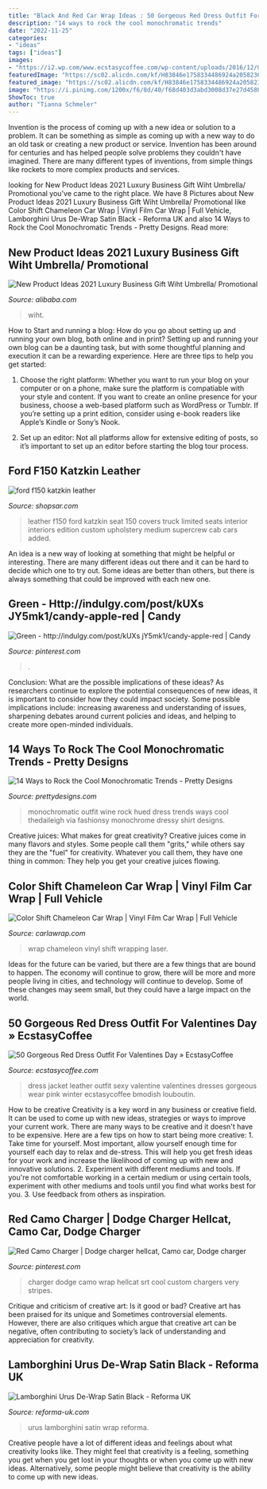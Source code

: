 ```yaml
---
title: "Black And Red Car Wrap Ideas : 50 Gorgeous Red Dress Outfit For Valentines Day » Ecstasycoffee"
description: "14 ways to rock the cool monochromatic trends"
date: "2022-11-25"
categories:
- "ideas"
tags: ["ideas"]
images:
- "https://i2.wp.com/www.ecstasycoffee.com/wp-content/uploads/2016/12/Gorgeous-Red-Dress-Outfit-for-Valentines-Day.jpg?resize=640%2C939"
featuredImage: "https://sc02.alicdn.com/kf/H83846e1758334486924a20582363d16af/200146690/H83846e1758334486924a20582363d16af.jpg"
featured_image: "https://sc02.alicdn.com/kf/H83846e1758334486924a20582363d16af/200146690/H83846e1758334486924a20582363d16af.jpg"
image: "https://i.pinimg.com/1200x/f6/8d/40/f68d403d3abd3008d37e27d45802d1d7.jpg"
ShowToc: true
author: "Tianna Schmeler"
---
```



Invention is the process of coming up with a new idea or solution to a problem. It can be something as simple as coming up with a new way to do an old task or creating a new product or service. Invention has been around for centuries and has helped people solve problems they couldn't have imagined. There are many different types of inventions, from simple things like rockets to more complex products and services.

	

		
looking for New Product Ideas 2021 Luxury Business Gift Wiht Umbrella/ Promotional you've came to the right place. We have 8 Pictures about New Product Ideas 2021 Luxury Business Gift Wiht Umbrella/ Promotional like Color Shift Chameleon Car Wrap | Vinyl Film Car Wrap | Full Vehicle, Lamborghini Urus De-Wrap Satin Black - Reforma UK and also 14 Ways to Rock the Cool Monochromatic Trends - Pretty Designs. Read more:
		
    
## New Product Ideas 2021 Luxury Business Gift Wiht Umbrella/ Promotional

<img loading=lazy src="https://sc02.alicdn.com/kf/H83846e1758334486924a20582363d16af/200146690/H83846e1758334486924a20582363d16af.jpg" onerror="this.onerror=null;this.src='https://tse3.mm.bing.net/th?id=OIP.wGeumwjBsycG71GSNIqt2AHaIF&amp;pid=15.1';" alt="New Product Ideas 2021 Luxury Business Gift Wiht Umbrella/ Promotional">

_Source: alibaba.com_

>wiht. 

	

How to Start and running a blog: How do you go about setting up and running your own blog, both online and in print?
Setting up and running your own blog can be a daunting task, but with some thoughtful planning and execution it can be a rewarding experience. Here are three tips to help you get started:
1. Choose the right platform: Whether you want to run your blog on your computer or on a phone, make sure the platform is compatiable with your style and content. If you want to create an online presence for your business, choose a web-based platform such as WordPress or Tumblr. If you’re setting up a print edition, consider using e-book readers like Apple’s Kindle or Sony’s Nook.

2. Set up an editor: Not all platforms allow for extensive editing of posts, so it’s important to set up an editor before starting the blog tour process.

    
## Ford F150 Katzkin Leather

<img loading=lazy src="http://www.shopsar.com/v/vspfiles/assets/images/katzkin-ford-f150-1.jpg" onerror="this.onerror=null;this.src='https://tse2.mm.bing.net/th?id=OIP.VbUM7Np7MUyv_EMw5631FQHaE8&amp;pid=15.1';" alt="ford f150 katzkin leather">

_Source: shopsar.com_

>leather f150 ford katzkin seat 150 covers truck limited seats interior interiors edition custom upholstery medium supercrew cab cars added. 

	

An idea is a new way of looking at something that might be helpful or interesting. There are many different ideas out there and it can be hard to decide which one to try out. Some ideas are better than others, but there is always something that could be improved with each new one.

    
## Green - Http://indulgy.com/post/kUXs JY5mk1/candy-apple-red | Candy

<img loading=lazy src="https://i.pinimg.com/1200x/f6/8d/40/f68d403d3abd3008d37e27d45802d1d7.jpg" onerror="this.onerror=null;this.src='https://tse2.mm.bing.net/th?id=OIP.w0Zc8sSPoBzzcHV_ar_3dwAAAA&amp;pid=15.1';" alt="Green - http://indulgy.com/post/kUXs jY5mk1/candy-apple-red | Candy">

_Source: pinterest.com_

>. 

	

Conclusion: What are the possible implications of these ideas?
As researchers continue to explore the potential consequences of new ideas, it is important to consider how they could impact society. Some possible implications include: increasing awareness and understanding of issues, sharpening debates around current policies and ideas, and helping to create more open-minded individuals.

    
## 14 Ways To Rock The Cool Monochromatic Trends - Pretty Designs

<img loading=lazy src="https://www.prettydesigns.com/wp-content/uploads/2014/05/MONOCHROMATIC-OUTFIT-IDEAS-Wine-Hued-Top.jpg" onerror="this.onerror=null;this.src='https://tse1.mm.bing.net/th?id=OIP.Y6dnsDUIRWxI86Q9Bp55DQHaLG&amp;pid=15.1';" alt="14 Ways to Rock the Cool Monochromatic Trends - Pretty Designs">

_Source: prettydesigns.com_

>monochromatic outfit wine rock hued dress trends ways cool thedaileigh via fashionsy monochrome dressy shirt designs. 

	

Creative juices: What makes for great creativity?
Creative juices come in many flavors and styles. Some people call them "grits," while others say they are the "fuel" for creativity. Whatever you call them, they have one thing in common: They help you get your creative juices flowing.

    
## Color Shift Chameleon Car Wrap | Vinyl Film Car Wrap | Full Vehicle

<img loading=lazy src="https://cdn.shopify.com/s/files/1/0253/7485/1118/products/car_wrap_black_laser_1200x630.jpg?v=1584955040" onerror="this.onerror=null;this.src='https://tse3.mm.bing.net/th?id=OIP._CVDAxFb_Ik6RsvaVzGaXgHaE8&amp;pid=15.1';" alt="Color Shift Chameleon Car Wrap | Vinyl Film Car Wrap | Full Vehicle">

_Source: carlawrap.com_

>wrap chameleon vinyl shift wrapping laser. 

	

Ideas for the future can be varied, but there are a few things that are bound to happen. The economy will continue to grow, there will be more and more people living in cities, and technology will continue to develop. Some of these changes may seem small, but they could have a large impact on the world.

    
## 50 Gorgeous Red Dress Outfit For Valentines Day » EcstasyCoffee

<img loading=lazy src="https://i2.wp.com/www.ecstasycoffee.com/wp-content/uploads/2016/12/Gorgeous-Red-Dress-Outfit-for-Valentines-Day.jpg?resize=640%2C939" onerror="this.onerror=null;this.src='https://tse4.mm.bing.net/th?id=OIP.Z3gBMfQupcj1wtyVrEOSfgHaK3&amp;pid=15.1';" alt="50 Gorgeous Red Dress Outfit For Valentines Day » EcstasyCoffee">

_Source: ecstasycoffee.com_

>dress jacket leather outfit sexy valentine valentines dresses gorgeous wear pink winter ecstasycoffee bmodish louboutin. 

	

How to be creative
Creativity is a key word in any business or creative field. It can be used to come up with new ideas, strategies or ways to improve your current work. There are many ways to be creative and it doesn't have to be expensive. Here are a few tips on how to start being more creative: 1. Take time for yourself. Most important, allow yourself enough time for yourself each day to relax and de-stress. This will help you get fresh ideas for your work and increase the likelihood of coming up with new and innovative solutions. 2. Experiment with different mediums and tools. If you're not comfortable working in a certain medium or using certain tools, experiment with other mediums and tools until you find what works best for you. 3. Use feedback from others as inspiration.

    
## Red Camo Charger | Dodge Charger Hellcat, Camo Car, Dodge Charger

<img loading=lazy src="https://i.pinimg.com/736x/d7/c0/bd/d7c0bd51e3817a4b24e2d1f02ff75944.jpg" onerror="this.onerror=null;this.src='https://tse3.mm.bing.net/th?id=OIP.WTB-ptaokyhgt2dhEe_aawHaEK&amp;pid=15.1';" alt="Red Camo Charger | Dodge charger hellcat, Camo car, Dodge charger">

_Source: pinterest.com_

>charger dodge camo wrap hellcat srt cool custom chargers very stripes. 

	

Critique and criticism of creative art: Is it good or bad?
Creative art has been praised for its unique and Sometimes controversial elements. However, there are also critiques which argue that creative art can be negative, often contributing to society’s lack of understanding and appreciation for creativity.

    
## Lamborghini Urus De-Wrap Satin Black - Reforma UK

<img loading=lazy src="https://reforma-uk.com/wp-content/uploads/2019/10/Lamborghini-Urus-Satin-Black-Wrap_0003_Lamborghini-Urus-Satin-Black-Wrap_0000_Layer-0.jpg);" onerror="this.onerror=null;this.src='https://tse3.mm.bing.net/th?id=OIP.8GIAaD_2a8oit3kQ96-9IAHaE8&amp;pid=15.1';" alt="Lamborghini Urus De-Wrap Satin Black - Reforma UK">

_Source: reforma-uk.com_

>urus lamborghini satin wrap reforma. 

	

Creative people have a lot of different ideas and feelings about what creativity looks like. They might feel that creativity is a feeling, something you get when you get lost in your thoughts or when you come up with new ideas. Alternatively, some people might believe that creativity is the ability to come up with new ideas.

